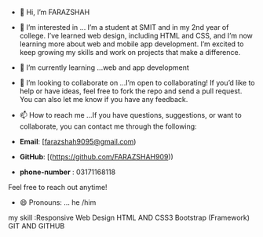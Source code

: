 - 👋 Hi, I’m FARAZSHAH
- 👀 I’m interested in ... I’m a student at SMIT and in my 2nd year of college. I’ve learned web design, including HTML and CSS, and I’m now learning more about web and mobile app development. I’m excited to keep growing my skills and work on projects that make a difference.
- 🌱 I’m currently learning ...web and app development 
- 💞️ I’m looking to collaborate on ...I’m open to collaborating! If you’d like to help or have ideas, feel free to fork the repo and send a pull request. You can also let me know if you have any feedback.
- 📫 How to reach me ...If you have questions, suggestions, or want to collaborate, you can contact me through the following:

- **Email**: [farazshah9095@gmail.com)
- **GitHub**: [(https://github.com/FARAZSHAH909))
- **phone-number** : 03171168118
  
Feel free to reach out anytime!
- 😄 Pronouns: ... he /him

my skill  :Responsive Web Design HTML AND CSS3 Bootstrap (Framework) GIT AND GITHUB
<!---
FARAZSHAH909/FARAZSHAH909 is a ✨ special ✨ repository because its `README.md` (this file) appears on your GitHub profile.
You can click the Preview link to take a look at your changes.
--->
